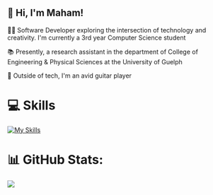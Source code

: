 ## 👋 Hi, I'm Maham!

👩‍💻 Software Developer exploring the intersection of technology and creativity. I'm currently a 3rd year Computer Science student

📚 Presently, a research assistant in the department of College of Engineering & Physical Sciences at the University of Guelph

🎸 Outside of tech, I'm an avid guitar player

# 💻 Skills
[![My Skills](https://skillicons.dev/icons?i=python,c,java,html,css,javascript,r,sqlite,vscode,git,docker,jquery,linux,gradle,pycharm,flask,&perline=8)](https://skillicons.dev)
# 📊 GitHub Stats:
![](https://github-readme-streak-stats.herokuapp.com/?user=maham-tariq5&theme=tokyonight&hide_border=false)<br/>


